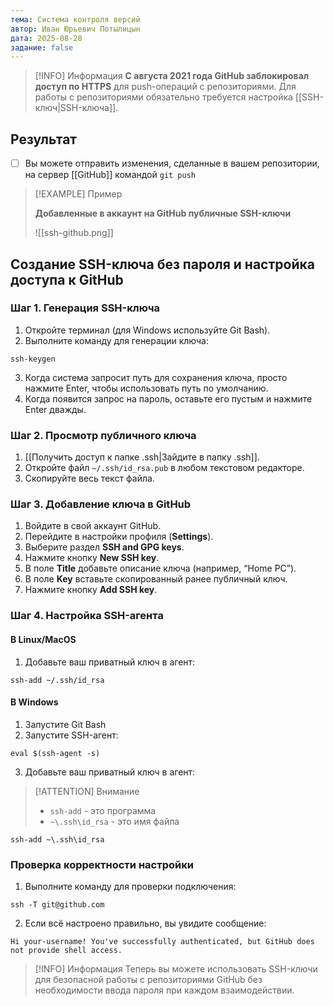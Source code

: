 ```yaml
---
тема: Система контроля версий
автор: Иван Юрьевич Потылицын
дата: 2025-08-28
задание: false
---
```


> [!INFO] Информация
> **С августа 2021 года GitHub заблокировал доступ по HTTPS** для push-операций с репозиториями. Для работы с репозиториями обязательно требуется настройка [[SSH-ключ|SSH-ключа]].

## Результат

- [ ] Вы можете отправить изменения, сделанные в вашем репозитории, на сервер [[GitHub]] командой `git push`


> [!EXAMPLE] Пример
> 
> **Добавленные в аккаунт на GitHub публичные SSH-ключи**
> 
> ![[ssh-github.png]]

## Создание SSH-ключа без пароля и настройка доступа к GitHub

### Шаг 1. Генерация SSH-ключа

1. Откройте терминал (для Windows используйте Git Bash).
2. Выполните команду для генерации ключа:

```
ssh-keygen
```

3. Когда система запросит путь для сохранения ключа, просто нажмите Enter, чтобы использовать путь по умолчанию.
4. Когда появится запрос на пароль, оставьте его пустым и нажмите Enter дважды.

### Шаг 2. Просмотр публичного ключа

1. [[Получить доступ к папке .ssh|Зайдите в папку .ssh]].
2. Откройте файл `~/.ssh/id_rsa.pub` в любом текстовом редакторе.
3. Скопируйте весь текст файла.

### Шаг 3. Добавление ключа в GitHub

1. Войдите в свой аккаунт GitHub.
2. Перейдите в настройки профиля (**Settings**).
3. Выберите раздел **SSH and GPG keys**.
4. Нажмите кнопку **New SSH key**.
5. В поле **Title** добавьте описание ключа (например, “Home PC”).
6. В поле **Key** вставьте скопированный ранее публичный ключ.
7. Нажмите кнопку **Add SSH key**.

### Шаг 4. Настройка SSH-агента

#### В Linux/MacOS
 
1. Добавьте ваш приватный ключ в агент:

```
ssh-add ~/.ssh/id_rsa
```

#### В Windows

1. Запустите Git Bash
2. Запустите SSH-агент:
    
```
eval $(ssh-agent -s)
```

3. Добавьте ваш приватный ключ в агент:

> [!ATTENTION] Внимание
> - `ssh-add` - это программа
> - `~\.ssh\id_rsa` - это имя файла

```
ssh-add ~\.ssh\id_rsa
```

### Проверка корректности настройки

1. Выполните команду для проверки подключения:

```
ssh -T git@github.com
```

2. Если всё настроено правильно, вы увидите сообщение:

```
Hi your-username! You've successfully authenticated, but GitHub does not provide shell access.
```


> [!INFO] Информация
> Теперь вы можете использовать SSH-ключи для безопасной работы с репозиториями GitHub без необходимости ввода пароля при каждом взаимодействии.

